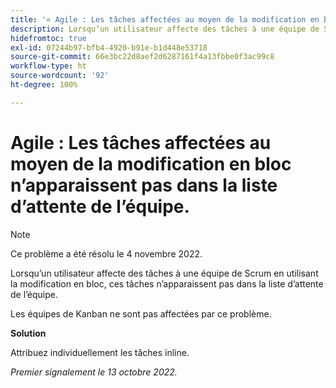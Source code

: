 ```yaml
---
title: '« Agile : Les tâches affectées au moyen de la modification en bloc n’apparaissent pas dans la liste d’attente de l’équipe »'
description: Lorsqu’un utilisateur affecte des tâches à une équipe de Scrum en utilisant la modification en bloc, ces tâches n’apparaissent pas dans la liste d’attente de l’équipe.
hidefromtoc: true
exl-id: 07244b97-bfb4-4920-b91e-b1d448e53718
source-git-commit: 66e3bc22d8aef2d6287161f4a13fbbe0f3ac99c8
workflow-type: ht
source-wordcount: '92'
ht-degree: 100%

---
```


# Agile : Les tâches affectées au moyen de la modification en bloc n’apparaissent pas dans la liste d’attente de l’équipe.

>[!NOTE]
>
>Ce problème a été résolu le 4 novembre 2022.

Lorsqu’un utilisateur affecte des tâches à une équipe de Scrum en utilisant la modification en bloc, ces tâches n’apparaissent pas dans la liste d’attente de l’équipe.

Les équipes de Kanban ne sont pas affectées par ce problème.

**Solution**

Attribuez individuellement les tâches inline.

_Premier signalement le 13 octobre 2022._
